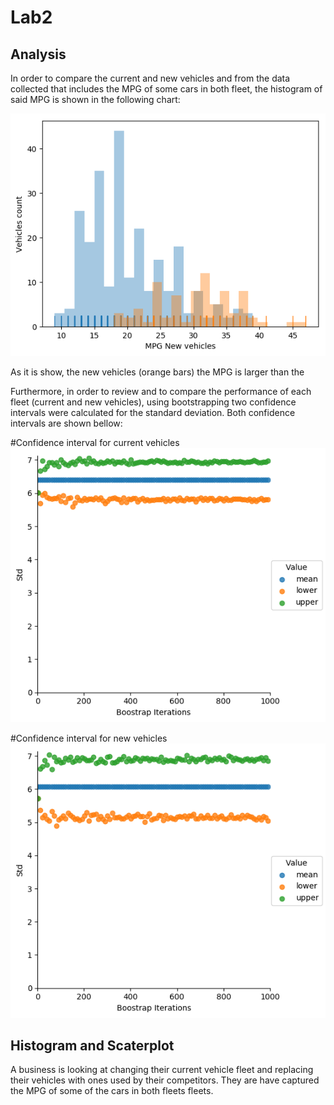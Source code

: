 # Lab2

## Analysis

In order to compare the current and new vehicles and from the data collected that includes the MPG of some cars in both fleet, the histogram of said MPG is shown in the following chart:

![logo](./hist_vehicles.png?raw=true)

As it is show, the new vehicles (orange bars) the MPG is larger than the 

Furthermore, in order to review and to compare the performance of each fleet (current and new vehicles), using bootstrapping two confidence intervals were calculated for the standard deviation. Both confidence intervals are shown bellow:

#Confidence interval for current vehicles
![logo](./bootstrap_confidence_current.png?raw=true)

#Confidence interval for new vehicles
![logo](./bootstrap_confidence_new.png?raw=true)

 


## Histogram and Scaterplot

A business is looking at changing their current vehicle fleet and replacing their vehicles with ones used by their competitors. They are have captured the MPG of some of the cars in both fleets fleets.


